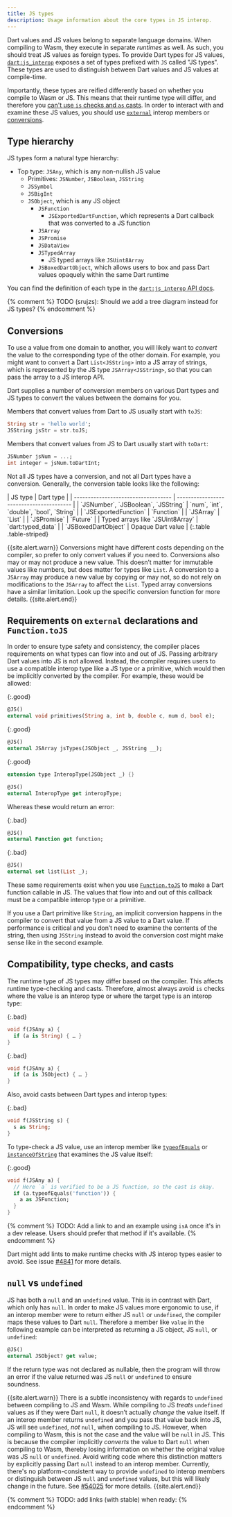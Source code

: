```yaml
---
title: JS types
description: Usage information about the core types in JS interop.
---
```


Dart values and JS values belong to separate language domains. When compiling to
Wasm, they execute in separate *runtimes* as well. As such, you should treat JS
values as foreign types. To provide Dart types for JS values,
[`dart:js_interop`] exposes a set of types prefixed with `JS` called "JS types".
These types are used to distinguish between Dart values and JS values at
compile-time.

Importantly, these types are reified differently based on whether you compile to
Wasm or JS. This means that their runtime type will differ, and therefore you
[can't use `is` checks and `as` casts](#compatibility-type-checks-and-casts).
In order to interact with and examine these JS values, you should use
[`external`] interop members or [conversions](#conversions).

## Type hierarchy

JS types form a natural type hierarchy:

- Top type: `JSAny`, which is any non-nullish JS value
  - Primitives: `JSNumber`, `JSBoolean`, `JSString`
  - `JSSymbol`
  - `JSBigInt`
  - `JSObject`, which is any JS object
    - `JSFunction`
      - `JSExportedDartFunction`, which represents a Dart callback that was
      converted to a JS function
    - `JSArray`
    - `JSPromise`
    - `JSDataView`
    - `JSTypedArray`
      - JS typed arrays like `JSUint8Array`
    - `JSBoxedDartObject`, which allows users to box and pass Dart values
      opaquely within the same Dart runtime

You can find the definition of each type in the [`dart:js_interop` API docs].

{% comment %}
TODO (srujzs): Should we add a tree diagram instead for JS types?
{% endcomment %}

## Conversions

To use a value from one domain to another, you will likely want to *convert* the
value to the corresponding type of the other domain. For example, you might want
to convert a Dart `List<JSString>` into a JS array of strings, which is
represented by the JS type `JSArray<JSString>`, so that you can pass the array
to a JS interop API.

Dart supplies a number of conversion members on various Dart types and JS types
to convert the values between the domains for you.

Members that convert values from Dart to JS usually start with `toJS`:

```dart
String str = 'hello world';
JSString jsStr = str.toJS;
```

Members that convert values from JS to Dart usually start with `toDart`:

```dart
JSNumber jsNum = ...;
int integer = jsNum.toDartInt;
```

Not all JS types have a conversion, and not all Dart types have a conversion.
Generally, the conversion table looks like the following:

<div class="table-wrapper" markdown="1">
| JS type                             | Dart type                                |
| ----------------------------------- | ---------------------------------------- |
| `JSNumber`, `JSBoolean`, `JSString` | `num`, `int`, `double`, `bool`, `String` |
| `JSExportedFunction`                | `Function`                               |
| `JSArray<T extends JSAny?>`         | `List<T extends JSAny?>`                 |
| `JSPromise<T extends JSAny?>`       | `Future<T extends JSAny?>`               |
| Typed arrays like `JSUint8Array`    | `dart:typed_data`                        |
| `JSBoxedDartObject`                 | Opaque Dart value                        |
{:.table .table-striped}
</div>

{{site.alert.warn}}
Conversions might have different costs depending on the compiler, so prefer to
only convert values if you need to. Conversions also may or may not produce a
new value. This doesn’t matter for immutable values like numbers, but does
matter for types like `List`. A conversion to a `JSArray` may produce a new
value by copying or may not, so do not rely on modifications to the `JSArray` to
affect the `List`. Typed array conversions have a similar limitation. Look up
the specific conversion function for more details.
{{site.alert.end}}

## Requirements on `external` declarations and `Function.toJS`

In order to ensure type safety and consistency, the compiler places requirements
on what types can flow into and out of JS. Passing arbitrary Dart values into JS
is not allowed. Instead, the compiler requires users to use a compatible interop
type like a JS type or a primitive, which would then be implicitly converted by
the compiler. For example, these would be allowed:

{:.good}
```dart
@JS()
external void primitives(String a, int b, double c, num d, bool e);
```

{:.good}
```dart
@JS()
external JSArray jsTypes(JSObject _, JSString __);
```

{:.good}
```dart
extension type InteropType(JSObject _) {}

@JS()
external InteropType get interopType;
```

Whereas these would return an error:

{:.bad}
```dart
@JS()
external Function get function;
```

{:.bad}
```dart
@JS()
external set list(List _);
```

These same requirements exist when you use [`Function.toJS`] to make a Dart
function callable in JS. The values that flow into and out of this callback must
be a compatible interop type or a primitive.

If you use a Dart primitive like `String`, an implicit conversion happens in the
compiler to convert that value from a JS value to a Dart value. If performance
is critical and you don’t need to examine the contents of the string, then using
`JSString` instead to avoid the conversion cost might make sense like in the
second example.

## Compatibility, type checks, and casts

The runtime type of JS types may differ based on the compiler. This affects
runtime type-checking and casts. Therefore, almost always avoid `is` checks
where the value is an interop type or where the target type is an interop type:

{:.bad}
```dart
void f(JSAny a) {
  if (a is String) { … }
}
```

{:.bad}
```dart
void f(JSAny a) {
  if (a is JSObject) { … }
}
```

Also, avoid casts between Dart types and interop types:

{:.bad}
```dart
void f(JSString s) {
  s as String;
}
```

To type-check a JS value, use an interop member like [`typeofEquals`] or
[`instanceOfString`] that examines the JS value itself:

{:.good}
```dart
void f(JSAny a) {
  // Here `a` is verified to be a JS function, so the cast is okay.
  if (a.typeofEquals('function')) {
    a as JSFunction;
  }
}
```

{% comment %}
TODO: Add a link to and an example using `isA` once it's in a dev release. Users
should prefer that method if it's available.
{% endcomment %}

Dart might add lints to make runtime checks with JS interop types easier to
avoid. See issue [#4841] for more details.

## `null` vs `undefined`

JS has both a `null` and an `undefined` value. This is in contrast with Dart,
which only has `null`. In order to make JS values more ergonomic to use, if an
interop member were to return either JS `null` or `undefined`, the compiler maps
these values to Dart `null`. Therefore a member like `value` in the following
example can be interpreted as returning a JS object, JS `null`, or `undefined`:

```dart
@JS()
external JSObject? get value;
```

If the return type was not declared as nullable, then the program will throw an
error if the value returned was JS `null` or `undefined` to ensure soundness.

{{site.alert.warn}}
There is a subtle inconsistency with regards to `undefined` between compiling to
JS and Wasm. While compiling to JS *treats* `undefined` values as if they were
Dart `null`, it doesn’t actually *change* the value itself. If an interop member
returns `undefined` and you pass that value back into JS, JS will see
`undefined`, *not* `null`, when compiling to JS. However, when compiling to
Wasm, this is not the case and the value will be `null` in JS. This is because
the compiler implicitly *converts* the value to Dart `null` when compiling to
Wasm, thereby losing information on whether the original value was JS `null` or
`undefined`. Avoid writing code where this distinction matters by explicitly
passing Dart `null` instead to an interop member. Currently, there's no
platform-consistent way to provide `undefined` to interop members or distinguish
between JS `null` and `undefined` values, but this will likely change in the
future. See [#54025] for more details.
{{site.alert.end}}

{% comment %}
TODO: add links (with stable) when ready:
{% endcomment %}

[`dart:js_interop`]: https://api.dart.dev/dev/dart-js_interop/dart-js_interop-library.html
[`external`]: https://dart.dev/language/keywords
[`Function.toJS`]: https://api.dart.dev/dev/dart-js_interop/FunctionToJSExportedDartFunction/toJS.html
[`dart:js_interop` API docs]: https://api.dart.dev/dev/dart-js_interop/dart-js_interop-library.html#extension-types
[`typeofEquals`]: https://api.dart.dev/dev/dart-js_interop/JSAnyUtilityExtension/typeofEquals.html
[`instanceOfString`]: https://api.dart.dev/dev/dart-js_interop/JSAnyUtilityExtension/instanceOfString.html
[#4841]: https://github.com/dart-lang/linter/issues/4841
[#54025]: https://github.com/dart-lang/sdk/issues/54025